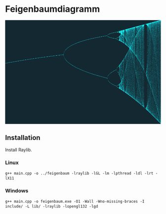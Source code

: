 # Feigenbaumdiagramm

![screenshot](https://raw.githubusercontent.com/NO411/feigenbaum/main/feigenbaum_diagramm.png?token=GHSAT0AAAAAABYUSQ7ZQ7UZF7MJHCGPDWJCYZVX3PQ)

## Installation
Install Raylib.

### Linux

```
g++ main.cpp -o ../feigenbaum -lraylib -lGL -lm -lpthread -ldl -lrt -lX11
```

### Windows

```
g++ main.cpp -o feigenbaum.exe -O1 -Wall -Wno-missing-braces -I include/ -L lib/ -lraylib -lopengl132 -lgd
```
